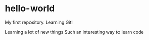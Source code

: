 # hello-world
My first repository. Learning Git!

Learning a lot of new things
Such an interesting way to learn code
